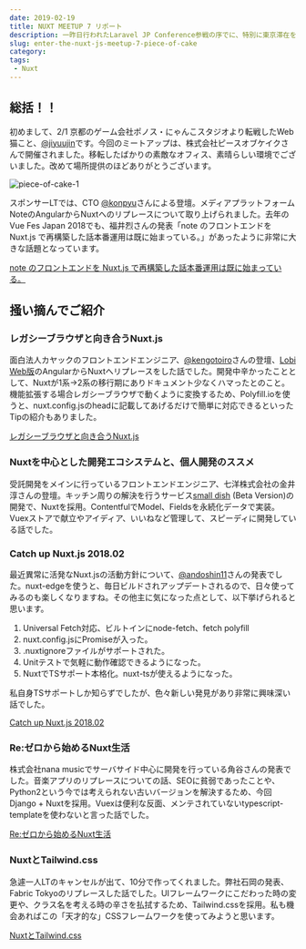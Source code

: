 ```yaml
---
date: 2019-02-19
title: NUXT MEETUP 7 リポート
description: 一昨日行われたLaravel JP Conference参戦の序でに、特別に東京滞在を延長！Nuxt Meetup #7に参戦しました。会議室を提供いただいた株式会社ピースオブケイク様、この度はありがとうございました。
slug: enter-the-nuxt-js-meetup-7-piece-of-cake
category: 
tags: 
 - Nuxt
---
```


## 総括！！

初めまして、2/1 京都のゲーム会社ポノス・にゃんこスタジオより転戦したWeb猫こと、[@jiyuujin](https://twitter.com/jiyuujinlab)です。今回のミートアップは、株式会社ピースオブケイクさんで開催されました。移転したばかりの素敵なオフィス、素晴らしい環境でございました。改めて場所提供のほどありがとうございます。

![piece-of-cake-1](//images.ctfassets.net/gzkue3szf85p/4cRUvWC0FgbMuGzwMSI5my/a8f38db4842e3db0eaa47096f88f1732/IMG_0204.JPG)

スポンサーLTでは、CTO [@konpyu](https://twitter.com/konpyu)さんによる登壇。メディアプラットフォームNoteのAngularからNuxtへのリプレースについて取り上げられました。去年のVue Fes Japan 2018でも、福井烈さんの発表「note のフロントエンドを Nuxt.js で再構築した話本番運用は既に始まっている。」があったように非常に大きな話題となっています。

<a class="link-preview" href="https://vuefes.jp/speakers/fukuiretu/">note のフロントエンドを Nuxt.js で再構築した話本番運用は既に始まっている。</a>

## 掻い摘んでご紹介

### レガシーブラウザと向き合うNuxt.js

面白法人カヤックのフロントエンドエンジニア、[@kengotoiro](http://twitter.com/kengotoiro)さんの登壇、[Lobi Web版](https://web.lobi.co/)のAngularからNuxtへリプレースをした話でした。開発中辛かったこととして、Nuxtが1系→2系の移行期にありドキュメント少なくハマったとのこと。機能拡張する場合レガシーブラウザで動くように変換するため、Polyfill.ioを使うと、nuxt.config.jsのheadに記載してあげるだけで簡単に対応できるといったTipの紹介もありました。

<a class="link-preview" href="https://slides.com/kengooowaki/nuxt-js/#/">レガシーブラウザと向き合うNuxt.js</a>

### Nuxtを中心とした開発エコシステムと、個人開発のススメ

受託開発をメインに行っているフロントエンドエンジニア、七洋株式会社の金井淳さんの登壇。キッチン周りの解決を行うサービス[small dish](https://smalldish.jp) (Beta Version)の開発で、Nuxtを採用。ContentfulでModel、Fieldsを永続化データで実装。Vuexストアで献立やアイディア、いいねなど管理して、スピーディに開発している話でした。

### Catch up Nuxt.js 2018.02

最近異常に活発なNuxt.jsの活動方針について、[@andoshin11](https://twitter.com/andoshin11)さんの発表でした。nuxt-edgeを使うと、毎日ビルドされアップデートされるので、日々使ってみるのも楽しくなりますね。その他主に気になった点として、以下挙げられると思います。

1. Universal Fetch対応、ビルトインにnode-fetch、fetch polyfill
2. nuxt.config.jsにPromiseが入った。
3. .nuxtignoreファイルがサポートされた。
4. Unitテストで気軽に動作確認できるようになった。
5. NuxtでTSサポート本格化。nuxt-tsが使えるようになった。

私自身TSサポートしか知らずでしたが、色々新しい発見があり非常に興味深い話でした。

<a class="link-preview" href="https://speakerdeck.com/andoshin11/catch-up-nuxt-dot-js-2019-dot-02">Catch up Nuxt.js 2018.02</a>

### Re:ゼロから始めるNuxt生活

株式会社nana musicでサーバサイド中心に開発を行っている角谷さんの発表でした。音楽アプリのリプレースについての話、SEOに貧弱であったことや、Python2という今では考えられない古いバージョンを解決するため、今回Django + Nuxtを採用。Vuexは便利な反面、メンテされていないtypescript-templateを使わないと言った話でした。

<a class="link-preview" href="https://speakerdeck.com/xkxaxkx/re-zerokarashi-merunuxtsheng-huo">Re:ゼロから始めるNuxt生活</a>

### NuxtとTailwind.css

急遽一人LTのキャンセルが出て、10分で作ってくれました。弊社石岡の発表、Fabric Tokyoのリプレースした話でした。UIフレームワークにこだわった時の変更や、クラス名を考える時の辛さを払拭するため、Tailwind.cssを採用。私も機会あればこの「天才的な」CSSフレームワークを使ってみようと思います。

<a class="link-preview" href="https://slides.com/masaakikunsan/deck#/">NuxtとTailwind.css</a>
